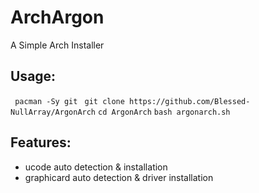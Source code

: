 # ArchArgon
A Simple Arch Installer

## Usage:
` pacman -Sy git`
` git clone https://github.com/Blessed-NullArray/ArgonArch`
` cd ArgonArch `
` bash argonarch.sh `

## Features:
- ucode auto detection & installation
- graphicard auto detection & driver installation
